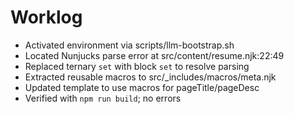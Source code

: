 # Worklog

- Activated environment via scripts/llm-bootstrap.sh
- Located Nunjucks parse error at src/content/resume.njk:22:49
- Replaced ternary `set` with block `set` to resolve parsing
- Extracted reusable macros to src/_includes/macros/meta.njk
- Updated template to use macros for pageTitle/pageDesc
- Verified with `npm run build`; no errors
